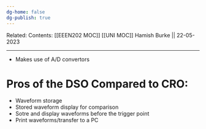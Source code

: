 ```yaml
---
dg-home: false
dg-publish: true
---
```

Related: 
Contents: [[EEEN202 MOC]]
[[UNI MOC]]
Hamish Burke || 22-05-2023
***

- Makes use of A/D convertors

# Pros of the DSO Compared to CRO:

- Waveform storage
- Stored waveform display for comparison
- Sotre and display waveforms before the trigger point
- Print waveforms/transfer to a PC